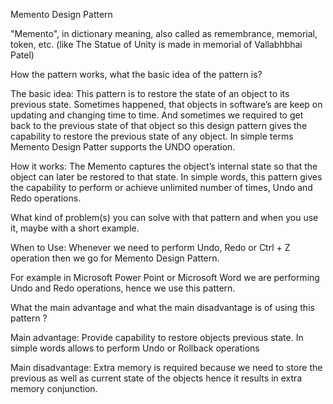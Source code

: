 Memento Design Pattern

"Memento", in dictionary meaning, also called as remembrance, memorial, token, etc. (like The Statue of Unity is made in memorial of Vallabhbhai Patel)

How the pattern works, what the basic idea of the pattern is?

The basic idea: This pattern is to restore the state of an object to its previous state. Sometimes happened, that objects in software’s are keep on updating and changing time to time. And sometimes we required to get back to the previous state of that object so this design pattern gives the capability to restore the previous state of any object. In simple terms Memento Design Patter supports the UNDO operation.

How it works: The Memento captures the object’s internal state so that the object can later be restored to that state. In simple words, this pattern gives the capability to perform or achieve unlimited number of times, Undo and Redo operations. 

What kind of problem(s) you can solve with that pattern and when you use it, maybe with a short example.

When to Use: Whenever we need to perform Undo, Redo or Ctrl + Z operation then we go for Memento Design Pattern.

For example in Microsoft Power Point or Microsoft Word we are performing Undo and Redo operations, hence we use this pattern.

What the main advantage and what the main disadvantage is of using this pattern ?

Main advantage: Provide capability to restore objects previous state. In simple words allows to perform Undo or Rollback operations

Main disadvantage: Extra memory is required because we need to store the previous as well as current state of the objects hence it results in extra memory conjunction.
